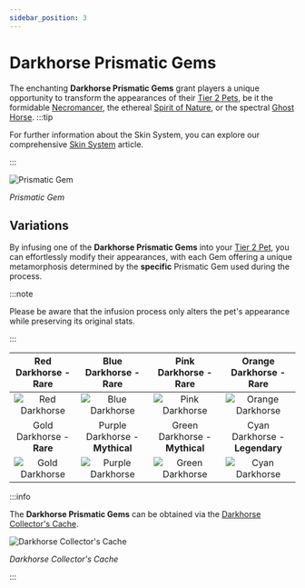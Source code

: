 ```yaml
---
sidebar_position: 3
---
```


# Darkhorse Prismatic Gems

The enchanting **Darkhorse Prismatic Gems** grant players a unique opportunity to transform the appearances of their [Tier 2 Pets](/category/pets), be it the formidable [Necromancer](/crafting/pets/Necromancer), the ethereal [Spirit of Nature](/crafting/pets/spirit-of-nature), or the spectral [Ghost Horse](/crafting/pets/ghost-horse).
:::tip

For further information about the Skin System, you can explore our comprehensive [Skin System](/skin-system) article.

:::

![Prismatic Gem](/img/items/jewels/prismatic-gem.png)

_Prismatic Gem_

## Variations

By infusing one of the **Darkhorse Prismatic Gems** into your [Tier 2 Pet](/category/pets), you can effortlessly modify their appearances, with each Gem offering a unique metamorphosis determined by the **specific** Prismatic Gem used during the process.

:::note

Please be aware that the infusion process only alters the pet's appearance while preserving its original stats.

:::

| Red Darkhorse - <span className="tier-rare">**Rare**</span>  |      Blue Darkhorse - <span className="tier-rare">**Rare**</span>      |     Pink Darkhorse - <span className="tier-rare">**Rare**</span>      |     Orange Darkhorse - <span className="tier-rare">**Rare**</span>     |
| :----------------------------------------------------------: | :--------------------------------------------------------------------: | :-------------------------------------------------------------------: | :--------------------------------------------------------------------: |
|     ![Red Darkhorse](/img/items/pets/red-dark-horse.jpg)     |         ![Blue Darkhorse](/img/items/pets/blue-dark-horse.jpg)         |        ![Pink Darkhorse](/img/items/pets/pink-dark-horse.jpg)         |       ![Orange Darkhorse](/img/items/pets/orange-dark-horse.jpg)       |
| Gold Darkhorse - <span className="tier-rare">**Rare**</span> | Purple Darkhorse - <span className="tier-mythical">**Mythical**</span> | Green Darkhorse - <span className="tier-mythical">**Mythical**</span> | Cyan Darkhorse - <span className="tier-legendary">**Legendary**</span> |
|    ![Gold Darkhorse](/img/items/pets/gold-dark-horse.jpg)    |       ![Purple Darkhorse](/img/items/pets/purple-dark-horse.jpg)       |       ![Green Darkhorse](/img/items/pets/green-dark-horse.jpg)        |         ![Cyan Darkhorse](/img/items/pets/cyan-dark-horse.jpg)         |

:::info

The **Darkhorse Prismatic Gems** can be obtained via the [Darkhorse Collector's Cache](/skin-system#jagod-di).

![Darkhorse Collector's Cache](/img/items/item-bags/darkhorse-cache.png)

_Darkhorse Collector's Cache_

:::
